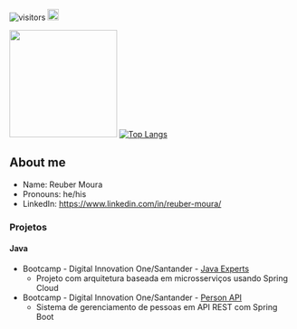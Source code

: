 ![visitors](https://visitor-badge.glitch.me/badge?page_id=page.id) <a href="https://www.linkedin.com/in/reuber-moura/"> <img height="20" src="https://img.shields.io/badge/LinkedIn-0077B5?style=for-the-badge&logo=linkedin&logoColor=white" /> </a>

<img height="190em" src="https://github-readme-stats.vercel.app/api?username=OptionSistemas&show_icons=true&hide_border=true&&count_private=true&include_all_commits=true" />  [![Top Langs](https://github-readme-stats.vercel.app/api/top-langs/?username=OptionSistemas&langs_count=8&layout=compact)](https://github.com/OptionSistemas/github-readme-stats)


## About me
* Name: Reuber Moura
* Pronouns: he/his
* LinkedIn: https://www.linkedin.com/in/reuber-moura/

### Projetos
#### Java
* Bootcamp - Digital Innovation One/Santander - [Java Experts](https://github.com/OptionSistemas/javadio-experts)
  * Projeto com arquitetura baseada em microsserviços usando Spring Cloud
* Bootcamp - Digital Innovation One/Santander - [Person API](https://github.com/OptionSistemas/PersonAPI)
  * Sistema de gerenciamento de pessoas em API REST com Spring Boot

